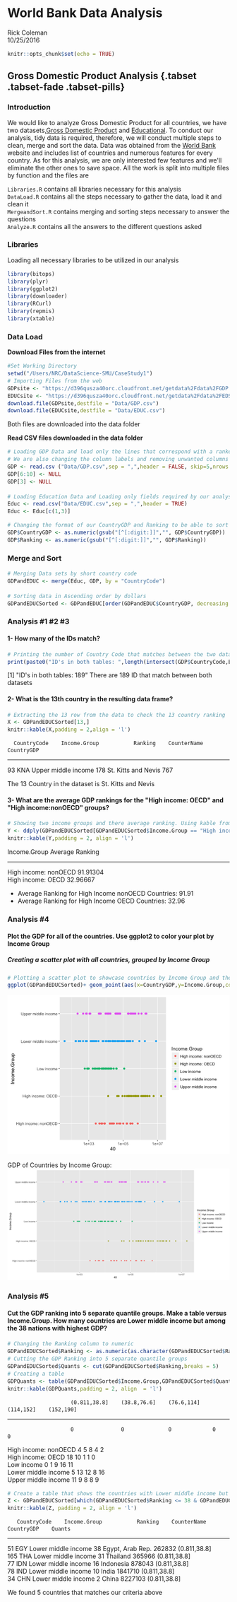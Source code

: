 # World Bank Data Analysis
Rick Coleman  
10/25/2016  

```r
knitr::opts_chunk$set(echo = TRUE)
```
## Gross Domestic Product Analysis {.tabset .tabset-fade .tabset-pills}

### Introduction

We would like to analyze Gross Domestic Product for all countries, we have two datasets,[Gross Domestic Product](http://data.worldbank.org/data-catalog/GDP-ranking-table) and [Educational](http://data.worldbank.org/data-catalog/ed-stats). To conduct our analysis, tidy data is required, therefore, we will conduct multiple steps to clean, merge and sort the data.
Data was obtained from the [World Bank](http://www.worldbank.org) website and includes list of countries and numerous features for every country. As for this analysis, we are only interested few features and we'll eliminate the other ones to save space.
All the work is split into multiple files by function and the files are  
  
`Libraries.R`     contains all libraries necessary for this analysis  
`DataLoad.R`      contains all the steps necessary to gather the data, load it and clean it  
`MergeandSort.R`  contains merging and sorting steps necessary to answer the questions  
`Analyze.R`       contains all the answers to the different questions asked  

### Libraries
Loading all necessary libraries to be utilized in our analysis

```r
library(bitops)
library(plyr)
library(ggplot2)
library(downloader)
library(RCurl)
library(repmis)
library(xtable)
```

### Data Load

**Download Files from the internet**


```r
#Set Working Directory
setwd("/Users/NRC/DataScience-SMU/CaseStudy1")
# Importing Files from the web
GDPsite <- "https://d396qusza40orc.cloudfront.net/getdata%2Fdata%2FGDP.csv"
EDUCsite <- "https://d396qusza40orc.cloudfront.net/getdata%2Fdata%2FEDSTATS_Country.csv"
download.file(GDPsite,destfile = "Data/GDP.csv")
download.file(EDUCsite,destfile = "Data/EDUC.csv")
```
Both files are downloaded into the data folder

**Read CSV files downloaded in the data folder**


```r
# Loading GDP Data and load only the lines that correspond with a ranked country
# We are also changing the column labels and removing unwanted columns
GDP <- read.csv ("Data/GDP.csv",sep = ",",header = FALSE, skip=5,nrows = 190,col.names = c("CountryCode","Ranking","Blank","CounterName","CountryGDP","V6","V7","V8","V9","V10"))
GDP[6:10] <- NULL
GDP[3] <- NULL

# Loading Education Data and Loading only fields required by our analysis
Educ <- read.csv("Data/EDUC.csv",sep = ",",header = TRUE)
Educ <- Educ[c(1,3)]
```


```r
# Changing the format of our CountryGDP and Ranking to be able to sort them later
GDP$CountryGDP <- as.numeric(gsub("[^[:digit:]]","", GDP$CountryGDP))
GDP$Ranking <- as.numeric(gsub("[^[:digit:]]","", GDP$Ranking))
```
### Merge and Sort

```r
# Merging Data sets by short country code
GDPandEDUC <- merge(Educ, GDP, by = "CountryCode")

# Sorting data in Ascending order by dollars
GDPandEDUCSorted <- GDPandEDUC[order(GDPandEDUC$CountryGDP, decreasing = FALSE),]
```


### Analysis #1 #2 #3

#### 1- How many of the IDs match?

```r
# Printing the number of Country Code that matches between the two datasets
print(paste0("ID's in both tables: ",length(intersect(GDP$CountryCode,Educ$CountryCode))))
```

[1] "ID's in both tables: 189"
There are 189 ID that match between both datasets

#### 2- What is the 13th country in the resulting data frame?


```r
# Extracting the 13 row from the data to check the 13 country ranking
X <- GDPandEDUCSorted[13,]
knitr::kable(X,padding = 2,align = 'l')
```

      CountryCode    Income.Group           Ranking    CounterName            CountryGDP  
----  -------------  ---------------------  ---------  ---------------------  ------------
93    KNA            Upper middle income    178        St. Kitts and Nevis    767         

The 13 Country in the dataset is St. Kitts and Nevis

#### 3- What are the average GDP rankings for the "High income: OECD" and "High income:nonOECD" groups?


```r
# Showing two income groups and there average ranking. Using kable from knitr to show the table in nice form
Y <- ddply(GDPandEDUCSorted[GDPandEDUCSorted$Income.Group == "High income: nonOECD" | GDPandEDUCSorted$Income.Group == "High income: OECD",],.(Income.Group),summarize, "Average Ranking"=mean(Ranking))
knitr::kable(Y,padding = 2, align = 'l')
```



Income.Group            Average Ranking  
----------------------  -----------------
High income: nonOECD    91.91304         
High income: OECD       32.96667         

* Average Ranking for High Income nonOECD Countries:  91.91
* Average Ranking for High Income OECD Countries:     32.96

### Analysis #4
#### Plot the GDP for all of the countries. Use ggplot2 to color your plot by Income Group
##### Creating a scatter plot with all countries, grouped by Income Group

```r
# Plotting a scatter plot to showcase countries by Income Group and their GDP
ggplot(GDPandEDUCSorted)+ geom_point(aes(x=CountryGDP,y=Income.Group,colour=Income.Group))+scale_x_log10()+labs(x = GDPandEDUCSorted$CountryGDP)
```

![](GDP_files/figure-html/unnamed-chunk-9-1.png)<!-- -->

GDP of Countries by Income Group:
![Testing](Data/IncomeGroup.png)

### Analysis #5
#### Cut the GDP ranking into 5 separate quantile groups. Make a table versus Income.Group. How many countries are Lower middle income but among the 38 nations with highest GDP?

```r
# Changing the Ranking column to numeric
GDPandEDUCSorted$Ranking <- as.numeric(as.character(GDPandEDUCSorted$Ranking))
# Cutting the GDP Ranking into 5 separate quantile groups
GDPandEDUCSorted$Quants <- cut(GDPandEDUCSorted$Ranking,breaks = 5)
# Creating a table 
GDPQuants <- table(GDPandEDUCSorted$Income.Group,GDPandEDUCSorted$Quants)
knitr::kable(GDPQuants,padding = 2, align  = 'l')
```

                        (0.811,38.8]    (38.8,76.6]    (76.6,114]    (114,152]    (152,190]  
----------------------  --------------  -------------  ------------  -----------  -----------
                        0               0              0             0            0          
High income: nonOECD    4               5              8             4            2          
High income: OECD       18              10             1             1            0          
Low income              0               1              9             16           11         
Lower middle income     5               13             12            8            16         
Upper middle income     11              9              8             8            9          

```r
# Create a table that shows the countries with Lower middle income but among the 38 nations with highest GDP
Z <- GDPandEDUCSorted[which(GDPandEDUCSorted$Ranking <= 38 & GDPandEDUCSorted$Income.Group == "Lower middle income"),]
knitr::kable(Z, padding = 2, align = 'l')
```

       CountryCode    Income.Group           Ranking    CounterName         CountryGDP    Quants        
-----  -------------  ---------------------  ---------  ------------------  ------------  --------------
51     EGY            Lower middle income    38         Egypt, Arab Rep.    262832        (0.811,38.8]  
165    THA            Lower middle income    31         Thailand            365966        (0.811,38.8]  
77     IDN            Lower middle income    16         Indonesia           878043        (0.811,38.8]  
78     IND            Lower middle income    10         India               1841710       (0.811,38.8]  
34     CHN            Lower middle income    2          China               8227103       (0.811,38.8]  

We found 5 countries that matches our criteria above
